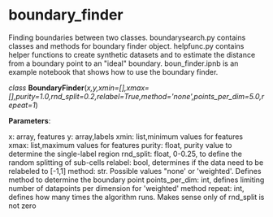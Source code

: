 # boundary_finder
Finding boundaries between two classes.
boundarysearch.py  contains classes  and methods for boundary finder object.
helpfunc.py contains helper functions to create synthetic datasets and to estimate the distance from a boundary point to an "ideal" boundary.
boun_finder.ipnb is an example notebook that shows how to use the boundary finder.

*class* **BoundaryFinder**(*x,y,xmin=[],xmax=[],purity=1.0,rnd_split=0.2,relabel=True,method='none',points_per_dim=5.0,repeat=1*)

**Parameters**: 

  x: array, features 
  y: array,labels
  xmin: list,minimum values for features
  xmax: list,maximum values for features
  purity: float, purity value to determine the single-label region
  rnd_split: float, 0-0.25, to define the random splitting of sub-cells
  relabel: bool, determines if the data need to be relabeled  to [-1,1]
  method: str. Possible values "none' or 'weighted'. Defines method to determine the boundary point
  points_per_dim: int, defines limiting number of datapoints per dimension for 'weighted' method
  repeat: int, defines how many times the algorithm runs. Makes sense only of rnd_split is not zero
  
  



